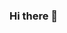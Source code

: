 ### Hi there 👋

<!--
**sakshi1nikam/sakshi1nikam** is a ✨ _special_ ✨ repository because its `README.md` (this file) appears on your GitHub profile.

Here are some ideas to get you started:

- 🔭 I’m currently working on machine learning , data analytic 
- 🌱 I’m currently learning DSA and CP 
- 👯 I’m looking to collaborate on data analytic
- 🤔 I’m looking for help with AWS 
- 💬 Ask me about data anlytics , machine learning , CP 
- 📫 How to reach me: sakshinikam7028@gmail.com
- 😄 Pronouns: ...
- ⚡ Fun fact: ...
-->
